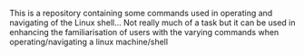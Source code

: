 This is a repository containing some commands used in operating 
and navigating of the Linux shell...
Not really much of a task but it can be used in enhancing the familiarisation of 
users with the varying commands when operating/navigating a linux machine/shell

